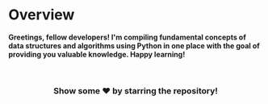 # Overview
<b>Greetings, fellow developers! I'm compiling fundamental concepts of data structures and algorithms using Python in one place with the goal of providing you valuable knowledge. Happy learning!</b>

<br>

<div align="center">
<h3>Show some ❤️ by starring the repository!</h3>
</div>
